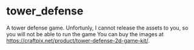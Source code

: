 # tower_defense
A tower defense game. Unfortunly, I cannot release the assets to you, so you will not be able to run the game
You can buy the images at https://craftpix.net/product/tower-defense-2d-game-kit/.
